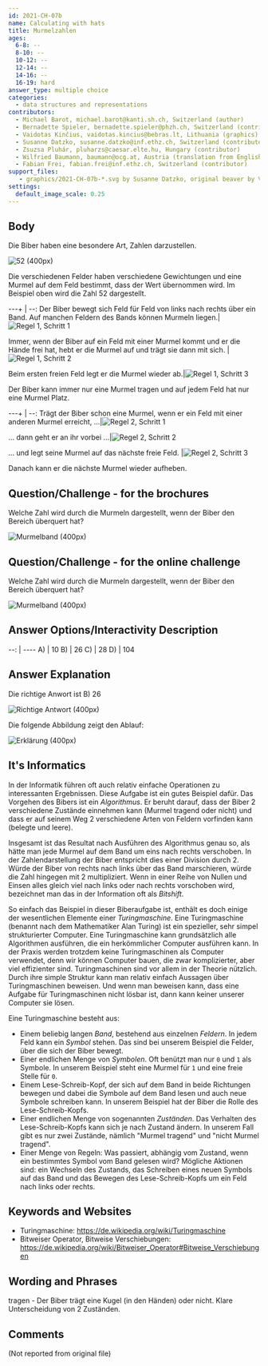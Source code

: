 ```yaml
---
id: 2021-CH-07b
name: Calculating with hats
title: Murmelzahlen
ages:
  6-8: --
  8-10: --
  10-12: --
  12-14: --
  14-16: --
  16-19: hard
answer_type: multiple choice
categories:
  - data structures and representations
contributors:
  - Michael Barot, michael.barot@kanti.sh.ch, Switzerland (author)
  - Bernadette Spieler, bernadette.spieler@phzh.ch, Switzerland (contributor)
  - Vaidotas Kinčius, vaidotas.kincius@bebras.lt, Lithuania (graphics)
  - Susanne Datzko, susanne.datzko@inf.ethz.ch, Switzerland (contributor, graphics)
  - Zsuzsa Pluhár, pluharzs@caesar.elte.hu, Hungary (contributor)
  - Wilfried Baumann, baumann@ocg.at, Austria (translation from English into German)
  - Fabian Frei, fabian.frei@inf.ethz.ch, Switzerland (contributor)
support_files:
   - graphics/2021-CH-07b-*.svg by Susanne Datzko, original beaver by Vaidotas Kinčius
settings:
  default_image_scale: 0.25
---
```



## Body

Die Biber haben eine besondere Art, Zahlen darzustellen.

![](graphics/2021-CH-07b-taskbody00-compatible.svg "52 (400px)")

Die verschiedenen Felder haben verschiedene Gewichtungen und eine Murmel auf dem Feld bestimmt, dass der Wert übernommen wird. Im Beispiel oben wird die Zahl 52 dargestellt.

---+ | --:
Der Biber bewegt sich Feld für Feld von links nach rechts über ein Band. Auf manchen Feldern des Bands können Murmeln liegen.|![](graphics/2021-CH-07b-taskbody01a.svg "Regel 1, Schritt 1")

Immer, wenn der Biber auf ein Feld mit einer Murmel kommt und er die Hände frei hat, hebt er die Murmel auf und trägt sie dann mit sich. |![](graphics/2021-CH-07b-taskbody01b-v2.svg "Regel 1, Schritt 2")

Beim ersten freien Feld legt er die Murmel wieder ab.|![](graphics/2021-CH-07b-taskbody01c-v2.svg "Regel 1, Schritt 3")

Der Biber kann immer nur eine Murmel tragen und auf jedem Feld hat nur eine Murmel Platz. 

---+ | --:
Trägt der Biber schon eine Murmel, wenn er ein Feld mit einer anderen Murmel erreicht, ...|![](graphics/2021-CH-07b-taskbody02a-v2.svg "Regel 2, Schritt 1")

... dann geht er an ihr vorbei ...|![](graphics/2021-CH-07b-taskbody02b-v2.svg "Regel 2, Schritt 2")

... und legt seine Murmel auf das nächste freie Feld. |![](graphics/2021-CH-07b-taskbody02c-v2.svg "Regel 2, Schritt 3")

Danach kann er die nächste Murmel wieder aufheben.

## Question/Challenge - for the brochures

Welche Zahl wird durch die Murmeln dargestellt, wenn der Biber den Bereich überquert hat?

![](graphics/2021-CH-07b-question.svg "Murmelband (400px)")


## Question/Challenge - for the online challenge

Welche Zahl wird durch die Murmeln dargestellt, wenn der Biber den Bereich überquert hat?

![](graphics/2021-CH-07b-question.svg "Murmelband (400px)")


## Answer Options/Interactivity Description

--: | ----
 A) | 10
 B) | 26
 C) | 28
 D) | 104

## Answer Explanation

Die richtige Anwort ist B) 26

![](graphics/2021-CH-07b-solution-compatible.svg "Richtige Antwort (400px)")

Die folgende Abbildung zeigt den Ablauf:

![](graphics/2021-CH-07b-explanation.svg "Erklärung (400px)")

## It's Informatics

In der Informatik führen oft auch relativ einfache Operationen zu interessanten Ergebnissen. Diese Aufgabe ist ein gutes Beispiel dafür. Das Vorgehen des Bibers ist ein _Algorithmus_. Er beruht darauf, dass der Biber 2 verschiedene Zustände einnehmen kann (Murmel tragend oder nicht) und dass er auf seinem Weg 2 verschiedene Arten von Feldern vorfinden kann (belegte und leere).

Insgesamt ist das Resultat nach Ausführen des Algorithmus genau so, als hätte man jede Murmel auf dem Band um eins nach rechts verschoben. In der Zahlendarstellung der Biber entspricht dies einer Division durch 2. Würde der Biber von rechts nach links über das Band marschieren, würde die Zahl hingegen mit 2 multipliziert. Wenn in einer Reihe von Nullen und Einsen alles gleich viel nach links oder nach rechts vorschoben wird, bezeichnet man das in der Information oft als _Bitshift_. 

So einfach das Beispiel in dieser Biberaufgabe ist, enthält es doch einige der wesentlichen Elemente einer _Turingmaschine_.
Eine Turingmaschine (benannt nach dem Mathematiker Alan Turing) ist ein spezieller, sehr simpel strukturierter Computer. Eine Turingmaschine kann grundsätzlich alle Algorithmen ausführen, die ein herkömmlicher Computer ausführen kann. In der Praxis werden trotzdem keine Turingmaschinen als Computer verwendet, denn wir können Computer bauen, die zwar komplizierter, aber viel effizienter sind. Turingmaschinen sind vor allem in der Theorie nützlich. Durch ihre simple Struktur kann man relativ einfach Aussagen über Turingmaschinen beweisen. Und wenn man beweisen kann, dass eine Aufgabe für Turingmaschinen nicht lösbar ist, dann kann keiner unserer Computer sie lösen. 

Eine Turingmaschine besteht aus:
   - Einem beliebig langen _Band_, bestehend aus einzelnen _Feldern_. In jedem Feld kann ein _Symbol_ stehen. Das sind bei unserem Beispiel die Felder, über die sich der Biber bewegt.
   - Einer endlichen Menge von _Symbolen_. Oft benützt man nur `0` und `1` als Symbole. In unserem Beispiel steht eine Murmel für `1` und eine freie Stelle für `0`.
   - Einem Lese-Schreib-Kopf, der sich auf dem Band in beide Richtungen bewegen und dabei die Symbole auf dem Band lesen und auch neue Symbole schreiben kann. In unserem Beispiel hat der Biber die Rolle des Lese-Schreib-Kopfs.
   - Einer endlichen Menge von sogenannten _Zuständen_. Das Verhalten des Lese-Schreib-Kopfs kann sich je nach Zustand ändern. In unserem Fall gibt es nur zwei Zustände, nämlich "Murmel tragend" und "nicht Murmel tragend".
   - Einer Menge von Regeln: Was passiert, abhängig vom Zustand, wenn ein bestimmtes Symbol vom Band gelesen wird? Mögliche Aktionen sind: ein Wechseln des Zustands, das Schreiben eines neuen Symbols auf das Band und das Bewegen des Lese-Schreib-Kopfs um ein Feld nach links oder rechts.


## Keywords and Websites

 - Turingmaschine: https://de.wikipedia.org/wiki/Turingmaschine
 - Bitweiser Operator, Bitweise Verschiebungen:	 https://de.wikipedia.org/wiki/Bitweiser_Operator#Bitweise_Verschiebungen


## Wording and Phrases

tragen - Der Biber trägt eine Kugel (in den Händen) oder nicht. Klare Unterscheidung von 2 Zuständen.


## Comments

(Not reported from original file)
